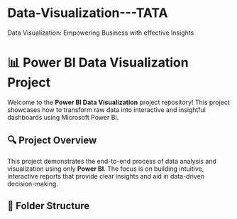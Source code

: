 # Data-Visualization---TATA
Data Visualization: Empowering Business with effective Insights
# 📊 Power BI Data Visualization Project

Welcome to the **Power BI Data Visualization** project repository! This project showcases how to transform raw data into interactive and insightful dashboards using Microsoft Power BI.

## 🔍 Project Overview

This project demonstrates the end-to-end process of data analysis and visualization using only **Power BI**. The focus is on building intuitive, interactive reports that provide clear insights and aid in data-driven decision-making.

## 📁 Folder Structure

